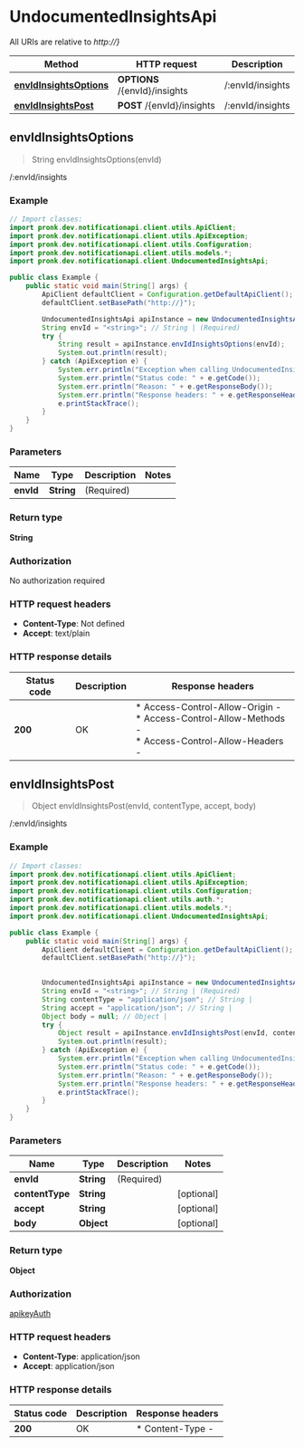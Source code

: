 # UndocumentedInsightsApi

All URIs are relative to *http://}*

| Method | HTTP request | Description |
|------------- | ------------- | -------------|
| [**envIdInsightsOptions**](UndocumentedInsightsApi.md#envIdInsightsOptions) | **OPTIONS** /{envId}/insights | /:envId/insights |
| [**envIdInsightsPost**](UndocumentedInsightsApi.md#envIdInsightsPost) | **POST** /{envId}/insights | /:envId/insights |



## envIdInsightsOptions

> String envIdInsightsOptions(envId)

/:envId/insights

### Example

```java
// Import classes:
import pronk.dev.notificationapi.client.utils.ApiClient;
import pronk.dev.notificationapi.client.utils.ApiException;
import pronk.dev.notificationapi.client.utils.Configuration;
import pronk.dev.notificationapi.client.utils.models.*;
import pronk.dev.notificationapi.client.UndocumentedInsightsApi;

public class Example {
    public static void main(String[] args) {
        ApiClient defaultClient = Configuration.getDefaultApiClient();
        defaultClient.setBasePath("http://}");

        UndocumentedInsightsApi apiInstance = new UndocumentedInsightsApi(defaultClient);
        String envId = "<string>"; // String | (Required) 
        try {
            String result = apiInstance.envIdInsightsOptions(envId);
            System.out.println(result);
        } catch (ApiException e) {
            System.err.println("Exception when calling UndocumentedInsightsApi#envIdInsightsOptions");
            System.err.println("Status code: " + e.getCode());
            System.err.println("Reason: " + e.getResponseBody());
            System.err.println("Response headers: " + e.getResponseHeaders());
            e.printStackTrace();
        }
    }
}
```

### Parameters


| Name | Type | Description  | Notes |
|------------- | ------------- | ------------- | -------------|
| **envId** | **String**| (Required)  | |

### Return type

**String**

### Authorization

No authorization required

### HTTP request headers

- **Content-Type**: Not defined
- **Accept**: text/plain


### HTTP response details
| Status code | Description | Response headers |
|-------------|-------------|------------------|
| **200** | OK |  * Access-Control-Allow-Origin -  <br>  * Access-Control-Allow-Methods -  <br>  * Access-Control-Allow-Headers -  <br>  |


## envIdInsightsPost

> Object envIdInsightsPost(envId, contentType, accept, body)

/:envId/insights

### Example

```java
// Import classes:
import pronk.dev.notificationapi.client.utils.ApiClient;
import pronk.dev.notificationapi.client.utils.ApiException;
import pronk.dev.notificationapi.client.utils.Configuration;
import pronk.dev.notificationapi.client.utils.auth.*;
import pronk.dev.notificationapi.client.utils.models.*;
import pronk.dev.notificationapi.client.UndocumentedInsightsApi;

public class Example {
    public static void main(String[] args) {
        ApiClient defaultClient = Configuration.getDefaultApiClient();
        defaultClient.setBasePath("http://}");
        

        UndocumentedInsightsApi apiInstance = new UndocumentedInsightsApi(defaultClient);
        String envId = "<string>"; // String | (Required) 
        String contentType = "application/json"; // String | 
        String accept = "application/json"; // String | 
        Object body = null; // Object | 
        try {
            Object result = apiInstance.envIdInsightsPost(envId, contentType, accept, body);
            System.out.println(result);
        } catch (ApiException e) {
            System.err.println("Exception when calling UndocumentedInsightsApi#envIdInsightsPost");
            System.err.println("Status code: " + e.getCode());
            System.err.println("Reason: " + e.getResponseBody());
            System.err.println("Response headers: " + e.getResponseHeaders());
            e.printStackTrace();
        }
    }
}
```

### Parameters


| Name | Type | Description  | Notes |
|------------- | ------------- | ------------- | -------------|
| **envId** | **String**| (Required)  | |
| **contentType** | **String**|  | [optional] |
| **accept** | **String**|  | [optional] |
| **body** | **Object**|  | [optional] |

### Return type

**Object**

### Authorization

[apikeyAuth](../README.md#apikeyAuth)

### HTTP request headers

- **Content-Type**: application/json
- **Accept**: application/json


### HTTP response details
| Status code | Description | Response headers |
|-------------|-------------|------------------|
| **200** | OK |  * Content-Type -  <br>  |

